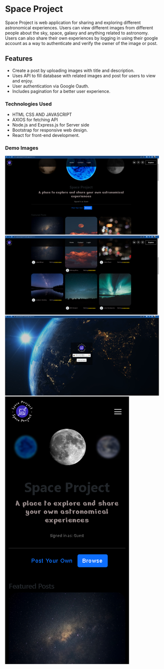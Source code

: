 <h1>Space Project </h1>

Space Project is web application for sharing and exploring different astronomical experiences. Users can view different images from different people about the
sky, space, galaxy and anything related to astronomy. Users can also share their own experiences by logging in using their google account as a way to authenticate
and verify the owner of the image or post.

<h2>Features</h2>
<ul>
<li>Create a post by uploading images with title and description.</li>
<li>Uses API to fill database with related images and post for users to view and enjoy.</li>
<li>User authentication via Google Oauth.</li>
<li>Includes pagination for a better user experience.</li>

</ul>

<h3>Technologies Used</h3>
<ul>
<li>HTML CSS AND JAVASCRIPT</li>
<li>AXIOS for fetching API</li>
<li>Node.js and Express.js for Server side</li>
<li>Bootstrap for responsive web design.</li>
<li>React for front-end development.</li>
</ul>

<h3>Demo Images</h3>
<img src="https://github.com/paulsgz/Space-Project/blob/master/Demo%20Images/DemoImage2.png?raw=true">
<img src="https://github.com/paulsgz/Space-Project/blob/master/Demo%20Images/DemoImage.png?raw=true">
<img src="https://github.com/paulsgz/Space-Project/blob/master/Demo%20Images/DemoImage3.png?raw=true">
<img src="https://github.com/paulsgz/Space-Project/blob/master/Demo%20Images/mobilePicture.png?raw=true">

